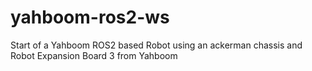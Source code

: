 # yahboom-ros2-ws
Start of a Yahboom ROS2 based Robot using an ackerman chassis and Robot Expansion Board 3 from Yahboom
